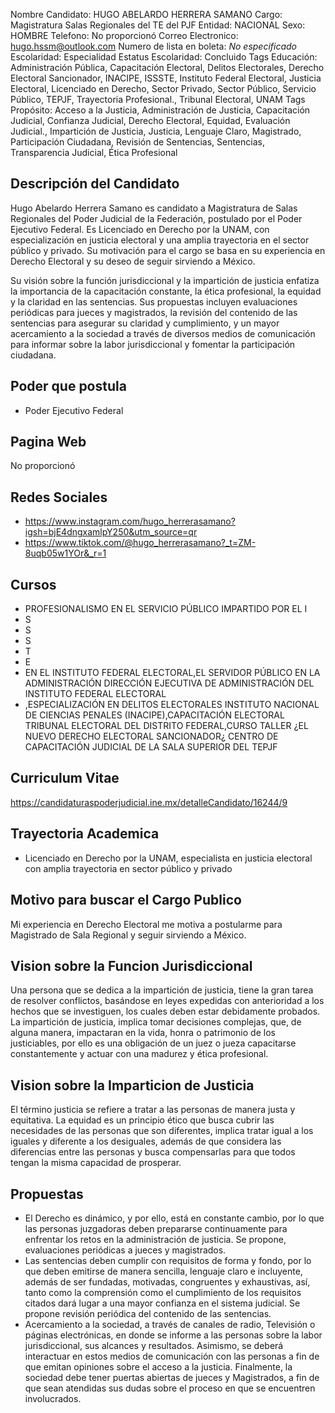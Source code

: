 Nombre Candidato: HUGO ABELARDO HERRERA SAMANO
Cargo: Magistratura Salas Regionales del TE del PJF
Entidad: NACIONAL
Sexo: HOMBRE
Telefono: No proporcionó
Correo Electronico: hugo.hssm@outlook.com
Numero de lista en boleta: *No especificado*
Escolaridad: Especialidad
Estatus Escolaridad: Concluido
Tags Educación: Administración Pública, Capacitación Electoral, Delitos Electorales, Derecho Electoral Sancionador, INACIPE, ISSSTE, Instituto Federal Electoral, Justicia Electoral, Licenciado en Derecho, Sector Privado, Sector Público, Servicio Público, TEPJF, Trayectoria Profesional., Tribunal Electoral, UNAM
Tags Propósito: Acceso a la Justicia, Administración de Justicia, Capacitación Judicial, Confianza Judicial, Derecho Electoral, Equidad, Evaluación Judicial., Impartición de Justicia, Justicia, Lenguaje Claro, Magistrado, Participación Ciudadana, Revisión de Sentencias, Sentencias, Transparencia Judicial, Ética Profesional


## Descripción del Candidato 

Hugo Abelardo Herrera Samano es candidato a Magistratura de Salas Regionales del Poder Judicial de la Federación, postulado por el Poder Ejecutivo Federal. Es Licenciado en Derecho por la UNAM, con especialización en justicia electoral y una amplia trayectoria en el sector público y privado. Su motivación para el cargo se basa en su experiencia en Derecho Electoral y su deseo de seguir sirviendo a México.

Su visión sobre la función jurisdiccional y la impartición de justicia enfatiza la importancia de la capacitación constante, la ética profesional, la equidad y la claridad en las sentencias. Sus propuestas incluyen evaluaciones periódicas para jueces y magistrados, la revisión del contenido de las sentencias para asegurar su claridad y cumplimiento, y un mayor acercamiento a la sociedad a través de diversos medios de comunicación para informar sobre la labor jurisdiccional y fomentar la participación ciudadana.


## Poder que postula

- Poder Ejecutivo Federal


## Pagina Web

No proporcionó


## Redes Sociales

- https://www.instagram.com/hugo_herrerasamano?igsh=bjE4dngxamlpY250&utm_source=qr
- https://www.tiktok.com/@hugo_herrerasamano?_t=ZM-8uqb05w1YOr&_r=1


## Cursos

- PROFESIONALISMO EN EL SERVICIO PÚBLICO IMPARTIDO POR EL I
- S
- S
- S
- T
- E
- EN EL INSTITUTO FEDERAL ELECTORAL,EL SERVIDOR PÚBLICO EN LA ADMINISTRACIÓN DIRECCIÓN EJECUTIVA DE ADMINISTRACIÓN DEL INSTITUTO FEDERAL ELECTORAL
- ,ESPECIALIZACIÓN EN DELITOS ELECTORALES INSTITUTO NACIONAL DE CIENCIAS PENALES (INACIPE),CAPACITACIÓN ELECTORAL TRIBUNAL ELECTORAL DEL DISTRITO FEDERAL,CURSO TALLER ¿EL NUEVO DERECHO ELECTORAL SANCIONADOR¿ CENTRO DE CAPACITACIÓN JUDICIAL DE LA SALA SUPERIOR DEL TEPJF


## Curriculum Vitae

https://candidaturaspoderjudicial.ine.mx/detalleCandidato/16244/9


## Trayectoria Academica

- Licenciado en Derecho por la UNAM, especialista en justicia electoral con amplia trayectoria en sector público y privado


## Motivo para buscar el Cargo Publico

Mi experiencia en Derecho Electoral me motiva a postularme para Magistrado de Sala Regional y seguir sirviendo a México.


## Vision sobre la Funcion Jurisdiccional

Una persona que se dedica a la impartición de justicia, tiene la gran tarea de resolver conflictos, basándose en leyes expedidas con anterioridad a los hechos que se investiguen, los cuales deben estar debidamente probados. La impartición de justicia, implica tomar decisiones complejas, que, de alguna manera, impactaran en la vida, honra o patrimonio de los justiciables, por ello es una obligación de un juez o jueza capacitarse constantemente y actuar con una madurez y ética profesional.


## Vision sobre la Imparticion de Justicia

El término justicia se refiere a tratar a las personas de manera justa y equitativa. La equidad es un principio ético que busca cubrir las necesidades de las personas que son diferentes, implica tratar igual a los iguales y diferente a los desiguales, además de que considera las diferencias entre las personas y busca compensarlas para que todos tengan la misma capacidad de prosperar.


## Propuestas

- El Derecho es dinámico, y por ello, está en constante cambio, por lo que las personas juzgadoras deben prepararse continuamente para enfrentar los retos en la administración de justicia. Se propone, evaluaciones periódicas a jueces y magistrados.
- Las sentencias deben cumplir con requisitos de forma y fondo, por lo que deben emitirse de manera sencilla, lenguaje claro e incluyente, además de ser fundadas, motivadas, congruentes y exhaustivas, así, tanto como la comprensión como el cumplimiento de los requisitos citados dará lugar a una mayor confianza en el sistema judicial. Se propone revisión periódica del contenido de las sentencias.
- Acercamiento a la sociedad, a través de canales de radio, Televisión o páginas electrónicas, en donde se informe a las personas sobre la labor jurisdiccional, sus alcances y resultados. Asimismo, se deberá interactuar en estos medios de comunicación con las personas a fin de que emitan opiniones sobre el acceso a la justicia. Finalmente, la sociedad debe tener puertas abiertas de jueces y Magistrados, a fin de que sean atendidas sus dudas sobre el proceso en que se encuentren involucrados.

